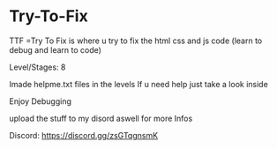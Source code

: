 # Try-To-Fix
TTF =Try To Fix is where u try to fix the html css and js code (learn to debug and learn to code)

Level/Stages: 8

Imade helpme.txt files in the levels If u need help just take a look inside

Enjoy Debugging

 upload the stuff to my disord aswell for more Infos

 Discord: https://discord.gg/zsGTqgnsmK
